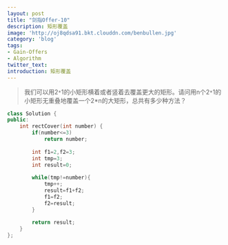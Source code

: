 ```yaml
---
layout: post
title: "剑指Offer-10"
description: 矩形覆盖
image: 'http://oj8qdsa91.bkt.clouddn.com/benbullen.jpg'
category: 'blog'
tags:
- Gain-Offers
- Algorithm
twitter_text: 
introduction: 矩形覆盖
---
```



> 我们可以用2```*```1的小矩形横着或者竖着去覆盖更大的矩形。请问用n个2```*```1的小矩形无重叠地覆盖一个2*n的大矩形，总共有多少种方法？


```cpp
class Solution {
public:
    int rectCover(int number) {
        if(number<=3)
            return number;
         
        int f1=2,f2=3;
        int tmp=3;
        int result=0;
         
        while(tmp!=number){
            tmp++;
            result=f1+f2;
            f1=f2;
            f2=result;
        }
         
        return result;
    }
};


```